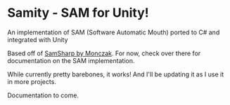 # Samity - SAM for Unity!
 An implementation of SAM (Software Automatic Mouth) ported to C# and integrated with Unity
 
 Based off of [SamSharp by Monczak](https://github.com/Monczak/SamSharp). For now, check over there for documentation on the SAM implementation.
 
 While currently pretty barebones, it works! And I'll be updating it as I use it in more projects.

 Documentation to come.
